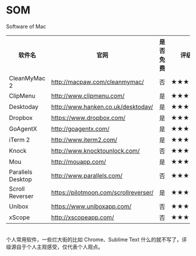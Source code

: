SOM
===

Software of Mac

<table>
    <tr>
        <th>软件名</th>
        <th>官网</th>
        <th>是否免费</th>
        <th>评级</th>
    </tr>
    <tr>
    	<td>CleanMyMac 2</td>
    	<td><a href="http://macpaw.com/cleanmymac/">http://macpaw.com/cleanmymac/</a></td>
    	<td>否</td>
    	<td>★★★★★</td>
    </tr>
    <tr>
    	<td>ClipMenu</td>
    	<td><a href="http://www.clipmenu.com/">http://www.clipmenu.com/</a></td>
    	<td>是</td>
    	<td>★★★★</td>
    </tr>
    <tr>
    	<td>Desktoday</td>
    	<td><a href="http://www.hanken.co.uk/desktoday/">http://www.hanken.co.uk/desktoday/</a></td>
    	<td>是</td>
    	<td>★★★★</td>
    </tr>
    <tr>
    	<td>Dropbox</td>
    	<td><a href="https://www.dropbox.com/‎">https://www.dropbox.com/‎</a></td>
    	<td>是</td>
    	<td>★★★★★</td>
    </tr>
    <tr>
    	<td>GoAgentX</td>
    	<td><a href="http://goagentx.com/">http://goagentx.com/</a></td>
    	<td>是</td>
    	<td>★★★★</td>
    </tr>
    <tr>
    	<td>iTerm 2</td>
    	<td><a href="http://www.iterm2.com/">http://www.iterm2.com/</a></td>
    	<td>是</td>
    	<td>★★★★</td>
    </tr>
    <tr>
    	<td>Knock</td>
    	<td><a href="http://www.knocktounlock.com/">http://www.knocktounlock.com/</a></td>
    	<td>否</td>
    	<td>★★★★</td>
    </tr>
    <tr>
    	<td>Mou</td>
    	<td><a href="http://mouapp.com/">http://mouapp.com/</a></td>
    	<td>是</td>
    	<td>★★★★★</td>
    </tr>
    <tr>
    	<td>Parallels Desktop</td>
    	<td><a href="http://www.parallels.com/">http://www.parallels.com/</a></td>
    	<td>否</td>
    	<td>★★★★★</td>
    </tr>
    <tr>
    	<td>Scroll Reverser</td>
    	<td><a href="https://pilotmoon.com/scrollreverser/">https://pilotmoon.com/scrollreverser/</a></td>
    	<td>是</td>
    	<td>★★★★</td>
    </tr>
    <tr>
    	<td>Unibox</td>
    	<td><a href="https://www.uniboxapp.com/">https://www.uniboxapp.com/</a></td>
    	<td>否</td>
    	<td>★★★★</td>
    </tr>
    <tr>
    	<td>xScope</td>
    	<td><a href="http://xscopeapp.com/">http://xscopeapp.com/</a></td>
    	<td>否</td>
    	<td>★★★</td>
    </tr>
</table>

<br>
个人常用软件，一些烂大街的比如 Chrome、Sublime Text 什么的就不写了，评级源自于个人主观感受，仅代表个人观点。
